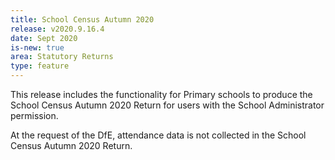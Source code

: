 ```yaml
---
title: School Census Autumn 2020
release: v2020.9.16.4
date: Sept 2020
is-new: true
area: Statutory Returns
type: feature
---
```


This release includes the functionality for Primary schools to produce the School Census Autumn 2020 Return for users with the School Administrator permission.

At the request of the DfE, attendance data is not collected in the School Census Autumn 2020 Return.
